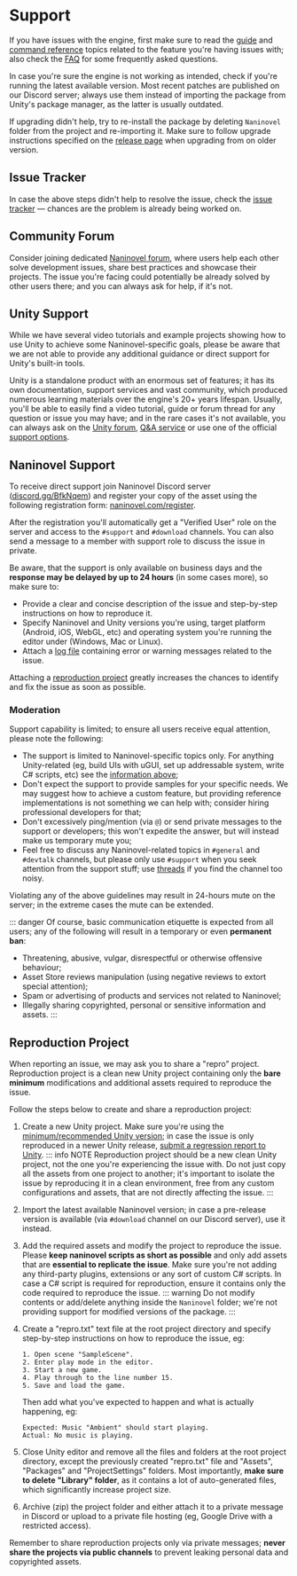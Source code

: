 # Support

If you have issues with the engine, first make sure to read the [guide](/guide/) and [command reference](/api/) topics related to the feature you're having issues with; also check the [FAQ](/faq/) for some frequently asked questions.

In case you're sure the engine is not working as intended, check if you're running the latest available version. Most recent patches are published on our Discord server; always use them instead of importing the package from Unity's package manager, as the latter is usually outdated.

If upgrading didn't help, try to re-install the package by deleting `Naninovel` folder from the project and re-importing it. Make sure to follow upgrade instructions specified on the [release page](https://github.com/naninovel/docs/releases) when upgrading from on older version.

## Issue Tracker

In case the above steps didn't help to resolve the issue, check the [issue tracker](https://github.com/naninovel/docs/issues?q=is%3Aissue+label%3Abug) — chances are the problem is already being worked on.

## Community Forum

Consider joining dedicated [Naninovel forum](https://forum.naninovel.com), where users help each other solve development issues, share best practices and showcase their projects. The issue you're facing could potentially be already solved by other users there; and you can always ask for help, if it's not.

## Unity Support

While we have several video tutorials and example projects showing how to use Unity to achieve some Naninovel-specific goals, please be aware that we are not able to provide any additional guidance or direct support for Unity's built-in tools.

Unity is a standalone product with an enormous set of features; it has its own documentation, support services and vast community, which produced numerous learning materials over the engine's 20+ years lifespan. Usually, you'll be able to easily find a video tutorial, guide or forum thread for any question or issue you may have; and in the rare cases it's not available, you can always ask on the [Unity forum](https://forum.unity.com), [Q&A service](https://discussions.unity.com) or use one of the official [support options](https://unity.com/support-services).

## Naninovel Support

To receive direct support join Naninovel Discord server ([discord.gg/BfkNqem](https://discord.gg/BfkNqem)) and register your copy of the asset using the following registration form: [naninovel.com/register](https://naninovel.com/register/).

After the registration you'll automatically get a "Verified User" role on the server and access to the `#support` and `#download` channels. You can also send a message to a member with support role to discuss the issue in private.

Be aware, that the support is only available on business days and the **response may be delayed by up to 24 hours** (in some cases more), so make sure to:
- Provide a clear and concise description of the issue and step-by-step instructions on how to reproduce it.
- Specify Naninovel and Unity versions you're using, target platform (Android, iOS, WebGL, etc) and operating system you're running the editor under (Windows, Mac or Linux).
- Attach a [log file](https://docs.unity3d.com/Manual/LogFiles.html) containing error or warning messages related to the issue.

Attaching a [reproduction project](/support/#reproduction-project) greatly increases the chances to identify and fix the issue as soon as possible.

### Moderation

Support capability is limited; to ensure all users receive equal attention, please note the following:

- The support is limited to Naninovel-specific topics only. For anything Unity-related (eg, build UIs with uGUI, set up addressable system, write C# scripts, etc) see the [information above](/support/#unity-support);
- Don't expect the support to provide samples for your specific needs. We may suggest how to achieve a custom feature, but providing reference implementations is not something we can help with; consider hiring professional developers for that;
- Don't excessively ping/mention (via `@`) or send private messages to the support or developers; this won't expedite the answer, but will instead make us temporary mute you;
- Feel free to discuss any Naninovel-related topics in `#general` and `#devtalk` channels, but please only use `#support` when you seek attention from the support stuff; use [threads](https://support.discord.com/hc/en-us/articles/4403205878423-Threads-FAQ) if you find the channel too noisy.

Violating any of the above guidelines may result in 24-hours mute on the server; in the extreme cases the mute can be extended.

::: danger
Of course, basic communication etiquette is expected from all users; any of the following will result in a temporary or even **permanent ban**:
- Threatening, abusive, vulgar, disrespectful or otherwise offensive behaviour;
- Asset Store reviews manipulation (using negative reviews to extort special attention);
- Spam or advertising of products and services not related to Naninovel;
- Illegally sharing copyrighted, personal or sensitive information and assets.
:::

## Reproduction Project

When reporting an issue, we may ask you to share a "repro" project. Reproduction project is a clean new Unity project containing only the **bare minimum** modifications and additional assets required to reproduce the issue.

Follow the steps below to create and share a reproduction project:

1. Create a new Unity project. Make sure you're using the [minimum/recommended Unity version](/guide/compatibility#unity-version); in case the issue is only reproduced in a newer Unity release, [submit a regression report to Unity](https://unity3d.com/unity/qa/bug-reporting).
   ::: info NOTE
   Reproduction project should be a new clean Unity project, not the one you're experiencing the issue with. Do not just copy all the assets from one project to another; it's important to isolate the issue by reproducing it in a clean environment, free from any custom configurations and assets, that are not directly affecting the issue.
   :::
2. Import the latest available Naninovel version; in case a pre-release version is available (via `#download` channel on our Discord server), use it instead.
3. Add the required assets and modify the project to reproduce the issue. Please **keep naninovel scripts as short as possible** and only add assets that are **essential to replicate the issue**. Make sure you're not adding any third-party plugins, extensions or any sort of custom C# scripts. In case a C# script is required for reproduction, ensure it contains only the code required to reproduce the issue.
   ::: warning
   Do not modify contents or add/delete anything inside the `Naninovel` folder; we're not providing support for modified versions of the package.
   :::
4. Create a "repro.txt" text file at the root project directory and specify step-by-step instructions on how to reproduce the issue, eg:

    ```
    1. Open scene "SampleScene".
    2. Enter play mode in the editor.
    3. Start a new game.
    4. Play through to the line number 15.
    5. Save and load the game.
    ```

   Then add what you've expected to happen and what is actually happening, eg:

    ```
    Expected: Music "Ambient" should start playing.
    Actual: No music is playing.
    ```

5. Close Unity editor and remove all the files and folders at the root project directory, except the previously created "repro.txt" file and "Assets", "Packages" and "ProjectSettings" folders. Most importantly, **make sure to delete "Library" folder**, as it contains a lot of auto-generated files, which significantly increase project size.
6. Archive (zip) the project folder and either attach it to a private message in Discord or upload to a private file hosting (eg, Google Drive with a restricted access).

Remember to share reproduction projects only via private messages; **never share the projects via public channels** to prevent leaking personal data and copyrighted assets.
